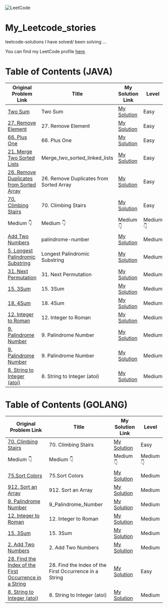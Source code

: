 ![LeetCode](https://img.shields.io/badge/LeetCode-turabaev-brightgreen)

# My_Leetcode_stories
leetcode-solutions I have solved/ been solving ...

You can find my LeetCode profile [here](https://leetcode.com/u/adam_69/).



# Table of Contents (JAVA)

| Original Problem Link       | Title                           | My Solution Link              | Level     |
|-----------------------------|---------------------------------|-------------------------------|-----------|
| [Two Sum](https://leetcode.com/problems/two-sum/) | Two Sum | [My Solution](https://github.com/turabaev69/My_Leetcode_stories/blob/main/Java/easy/Two%20Sum.java) | Easy      |
| [27. Remove Element](https://leetcode.com/problems/remove-element/) | 27. Remove Element | [My Solution](https://github.com/turabaev69/My_Leetcode_stories/blob/main/Java/easy/27.%20Remove%20Element/27_Remove_Element.java) | Easy      |
| [66. Plus One](https://leetcode.com/problems/remove-element/) | 66. Plus One | [My Solution](https://github.com/turabaev69/My_Leetcode_stories/blob/main/Java/easy/66.%20Plus%20One/66_Plus_One.java) | Easy      |
| [21. Merge Two Sorted Lists](https://leetcode.com/problems/merge-two-sorted-lists/) | Merge_two_sorted_linked_lists | [My Solution](https://github.com/turabaev69/My_Leetcode_stories/blob/main/Java/easy/Merge_two_sorted_linked_lists/Merge_two_sorted_linked_lists.java) | Easy      |
| [26. Remove Duplicates from Sorted Array](https://leetcode.com/problems/remove-duplicates-from-sorted-array/) | 26. Remove Duplicates from Sorted Array | [My Solution](https://github.com/turabaev69/My_Leetcode_stories/blob/main/Java/easy/Remove-Duplicates-from-Sorted-Array/Remove_Duplicates_from_Sorted_Array.java) | Easy      |
| [70. Climbing Stairs](https://leetcode.com/problems/climbing-stairs/) | 70. Climbing Stairs | [My Solution](https://github.com/turabaev69/My_Leetcode_stories/tree/main/Java/easy/70.%20Climbing%20Stairs) | Easy      |
|  Medium          👇        |     Medium          👇           |       Medium          👇      |   Medium      👇      |          
| [Add Two Numbers](https://leetcode.com/problems/add-two-numbers/](https://leetcode.com/problems/palindrome-number/)) | palindrome-number              | [My Solution](https://github.com/turabaev69/My_Leetcode_stories/blob/main/Java/medium/Palindrome%20Number.java) | Medium    |
| [5. Longest Palindromic Substring](https://leetcode.com/problems/longest-palindromic-substring/description/) | Longest Palindromic Substring              | [My Solution](https://github.com/turabaev69/My_Leetcode_stories/blob/main/Java/medium/5.%20Longest%20Palindromic%20Substring/5_Longest_Palindromic_Substring.java) | Medium    |
| [31. Next Permutation](https://leetcode.com/problems/next-permutation/description/) | 31. Next Permutation              | [My Solution](https://github.com/turabaev69/My_Leetcode_stories/blob/main/Java/medium/31.%20Next%20Permutation/31_Next_Permutation.java) | Medium    |
| [15. 3Sum](https://leetcode.com/problems/3sum/description/) | 15. 3Sum              | [My Solution](https://github.com/turabaev69/My_Leetcode_stories/blob/main/Java/medium/15.%203Sum/15_3Sum.java) | Medium    |
| [18. 4Sum](https://leetcode.com/problems/4sum/description/) | 18. 4Sum              | [My Solution](https://github.com/turabaev69/My_Leetcode_stories/blob/main/Java/medium/18.%204Sum/18_4Sum.java) | Medium    |
| [12. Integer to Roman](https://leetcode.com/problems/integer-to-roman/description/) | 12. Integer to Roman              | [My Solution](https://github.com/turabaev69/My_Leetcode_stories/blob/main/Java/medium/12.%20Integer%20to%20Roman/12_Integer_to_Roman.java) | Medium    |
| [9. Palindrome Number](https://leetcode.com/problems/palindrome-number/description/) | 9. Palindrome Number          | [My Solution](https://github.com/turabaev69/My_Leetcode_stories/blob/main/Java/medium/Palindrome%20Number.java) | Medium    |
| [9. Palindrome Number](https://leetcode.com/problems/palindrome-number/description/) | 9. Palindrome Number          | [My Solution](https://github.com/turabaev69/My_Leetcode_stories/blob/main/Java/medium/Palindrome%20Number.java) | Medium    |
| [8. String to Integer (atoi)](https://leetcode.com/problems/string-to-integer-atoi/description/) | 8. String to Integer (atoi) | [My Solution](https://github.com/turabaev69/My_Leetcode_stories/blob/main/Java/medium/8.%20String%20to%20Integer%20(atoi)8.%20String%20to%20Integer%20(atoi)/8_String_to_Integer_(atoi).java) | Medium |



# Table of Contents  (GOLANG)

| Original Problem Link       | Title                           | My Solution Link              | Level     |
|-----------------------------|---------------------------------|-------------------------------|-----------|
| [70. Climbing Stairs](https://leetcode.com/problems/climbing-stairs/) | 70. Climbing Stairs| [My Solution](https://github.com/turabaev69/My_Leetcode_stories/blob/main/Golang/70.%20Climbing%20Stairs/70_Climbing_Stairs.go) | Easy      | 
|  Medium          👇        |     Medium          👇           |       Medium          👇      |   Medium      👇      |          
| [75.Sort Colors](https://leetcode.com/problems/sort-colors/) | 75.Sort Colors   | [My Solution](https://github.com/turabaev69/My_Leetcode_stories/blob/main/Golang/75.%20Sort%20Colors/Sort-Colors.go) | Medium  |
| [912. Sort an Array](https://leetcode.com/problems/sort-an-array/) | 912. Sort an Array | [My Solution](https://github.com/turabaev69/My_Leetcode_stories/tree/main/Golang/912.%20Sort%20an%20Array) | Medium    |
| [9. Palindrome Number](https://leetcode.com/problems/palindrome-number/description/) | 9_Palindrome_Number | [My Solution](https://github.com/turabaev69/My_Leetcode_stories/blob/main/Golang/9.%20Palindrome%20Number/9_Palindrome_Number.go) | Medium |
| [12. Integer to Roman](https://leetcode.com/problems/integer-to-roman/description/) | 12. Integer to Roman| [My Solution](https://github.com/turabaev69/My_Leetcode_stories/blob/main/Golang/12.%20Integer%20to%20Roman/12_Integer_to_Roman.go) | Medium |
| [15. 3Sum](https://leetcode.com/problems/3sum/description/) | 15. 3Sum | [My Solution](https://github.com/turabaev69/My_Leetcode_stories/blob/main/Golang/15.%203Sum/15_3Sum.go) | Medium |
| [2. Add Two Numbers](https://leetcode.com/problems/add-two-numbers/description/) | 2. Add Two Numbers | [My Solution](https://github.com/turabaev69/My_Leetcode_stories/blob/main/Golang/2.%20Add%20Two%20Numbers/2_Add_Two_Numbers.go) | Medium |
| [28. Find the Index of the First Occurrence in a String](https://leetcode.com/problems/find-the-index-of-the-first-occurrence-in-a-string/description/) | 28. Find the Index of the First Occurrence in a String | [My Solution](https://github.com/turabaev69/My_Leetcode_stories/blob/main/Golang/28.%20Find%20the%20Index%20of%20the%20First%20Occurrence%20in%20a%20String/28_Find_the_Index_of_the_First_Occurrence_in_String.go) | Easy |
| [8. String to Integer (atoi)](https://leetcode.com/problems/string-to-integer-atoi/description/) | 8. String to Integer (atoi) | [My Solution](https://github.com/turabaev69/My_Leetcode_stories/blob/main/Golang/8.%20String%20to%20Integer%20(atoi)/8_String_to_Integer%E2%80%93(atoi).go) | Medium |
















